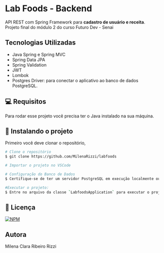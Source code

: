 <h1>Lab Foods - Backend</h1>

 API REST com Spring Framework para **cadastro de usuário e receita**. Projeto final do módulo 2 do curso Futuro Dev - Senai

## Tecnologias Utilizadas
- Java Spring e Spring MVC
- Spring Data JPA
- Spring Validation
- JWT
- Lombok
- Postgres Driver: para conectar o aplicativo ao banco de dados PostgreSQL.
  
<h2 id="pre-requisites">💻 Requisitos</h2> 

Para rodar esse projeto você precisa ter o Java instalado na sua máquina.

<h2 id="how-to-use"> 🚀 Instalando o projeto</h2>

Primeiro você deve clonar o repositório,

```bash
# Clone o repositório
$ git clone https://github.com/MilenaRizzi/labfoods

# Importar o projeto no VSCode

# Configuração do Banco de Dados
$ Certifique-se de ter um servidor PostgreSQL em execução localmente ou em um ambiente acessível. Configure as credenciais do banco de dados no arquivo `application.properties`.

#Executar o projeto:
$ Entre no arquivo da classe `LabfoodsApplication` para executar o projeto
```
<h2 id="related">📝 Licença</h2>

[![NPM](https://img.shields.io/npm/l/react)](https://github.com/MilenaRizzi/frontend-todo-list) 

## Autora
Milena Clara Ribeiro Rizzi

